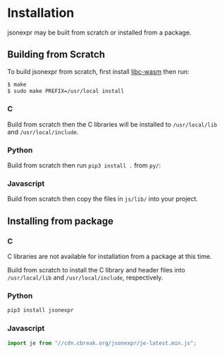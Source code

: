 # Installation

jsonexpr may be built from scratch
or installed from a package.


## Building from Scratch

To build jsonexpr from scratch,
first install [libc-wasm](https://github.com/markuskimius/libc-wasm) then run:

```bash
$ make
$ sudo make PREFIX=/usr/local install
```


### C

Build from scratch then the C libraries will be installed
to `/usr/local/lib` and `/usr/local/include`.


### Python

Build from scratch then run `pip3 install .` from `py/`:


### Javascript

Build from scratch then copy the files in `js/lib/` into your project.


## Installing from package

### C

C libraries are not available for installation from a package at this time.

Build from scratch to install the C library and header files into
`/usr/local/lib` and `/usr/local/include`, respectively.


### Python

```bash
pip3 install jsonexpr
```


### Javascript

```javascript
import je from "//cdn.cbreak.org/jsonexpr/je-latest.min.js";
```
